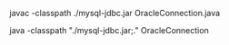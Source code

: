 javac -classpath ./mysql-jdbc.jar OracleConnection.java

java -classpath "./mysql-jdbc.jar;." OracleConnection